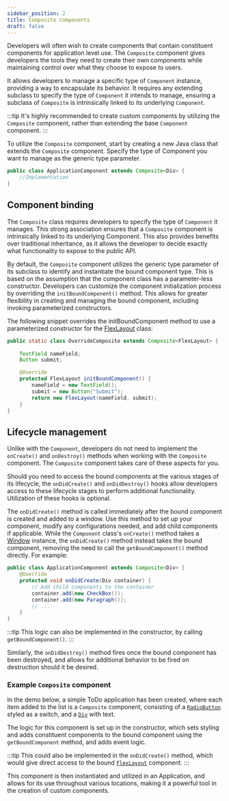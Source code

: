 ```yaml
---
sidebar_position: 2
title: Composite Components
draft: false
---
```


<JavadocLink type="foundation" location="com/webforj/component/Composite" top='true'/>

Developers will often wish to create components that contain constituent components for application level use. The `Composite` component gives developers the tools they need to create their own components while maintaining control over what they choose to expose to users. 

It allows developers to manage a specific type of `Component` instance, providing a way to encapsulate its behavior. It requires any extending subclass to specify the type of `Component` it intends to manage, ensuring a subclass of `Composite` is intrinsically linked to its underlying `Component`.

:::tip
It's highly recommended to create custom components by utilizing the `Composite` component, rather than extending the base `Component` component.
:::

To utilize the `Composite` component, start by creating a new Java class that extends the `Composite` component. Specify the type of Component you want to manage as the generic type parameter.

```java
public class ApplicationComponent extends Composite<Div> {
	//Implementation
}
```

## Component binding

The `Composite` class requires developers to specify the type of `Component` it manages. This strong association ensures that a `Composite` component is intrinsically linked to its underlying Component. This also provides benefits over traditional inheritance, as it allows the developer to decide exactly what functionality to expose to the public API. 

By default, the `Composite` component utilizes the generic type parameter of its subclass to identify and instantiate the bound component type. This is based on the assumption that the component class has a parameter-less constructor. Developers can customize the component initialization process by overriding the `initBoundComponent()` method. This allows for greater flexibility in creating and managing the bound component, including invoking parameterized constructors.

The following snippet overrides the initBoundComponent method to use a parameterized constructor for the [FlexLayout](../components/flex-layout.md) class:

```java
public static class OverrideComposite extends Composite<FlexLayout> {
	
	TextField nameField;
	Button submit;

	@Override
	protected FlexLayout initBoundComponent() {
		nameField = new TextField();
		submit = new Button("Submit");
		return new FlexLayout(nameField, submit);
	}
}
```

## Lifecycle management

Unlike with the `Component`, developers do not need to implement the `onCreate()` and `onDestroy()` methods when working with the `Composite` component. The `Composite` component takes care of these aspects for you.

Should you need to access the bound components at the various stages of its lifecycle, the `onDidCreate()` and `onDidDestroy()` hooks allow developers access to these lifecycle stages to perform additional functionality. Utilization of these hooks is optional.

The `onDidCreate()` method is called immediately after the bound component is created and added to a window. Use this method to set up your component, modify any configurations needed, and add child components if applicable. While the `Component` class's `onCreate()` method takes a [Window](#) instance, the `onDidCreate()` method instead takes the bound component, removing the need to call the `getBoundComponent()` method directly. For example:

```java
public class ApplicationComponent extends Composite<Div> {
	@Override
	protected void onDidCreate(Div container) {
		// Add child components to the container
		container.add(new CheckBox());
		container.add(new Paragraph());
		// ...
	}
}
```

:::tip
This logic can also be implemented in the constructor, by calling `getBoundComponent()`.
:::

Similarly, the `onDidDestroy()` method fires once the bound component has been destroyed, and allows for additional behavior to be fired on destruction should it be desired.

### Example `Composite` component

In the demo below, a simple ToDo application has been created, where each item added to the list is a `Composite` component, consisting of a [`RadioButton`](../components/radio-button.md) styled as a switch, and a [`Div`](#) with text.

The logic for this component is set up in the constructor, which sets styling and adds constituent components to the bound component using the `getBoundComponent` method, and adds event logic.

:::tip
This could also be implemented in the `onDidCreate()` method, which would give direct access to the bound [`FlexLayout`](../components/flex-layout.md) component.
:::

This component is then instantiated and utilized in an Application, and allows for its use throughout various locations, making it a powerful tool in the creation of custom components.
 
<ComponentDemo 
path='https://demo.webforj.com/webapp/controlsamples/compositedemo?' 
cssURL='https://raw.githubusercontent.com/webforj/ControlSamples/main/src/main/resources/css/compositeDemo.css'
javaE='https://raw.githubusercontent.com/webforj/webforj-docs-samples/refs/heads/main/src/main/java/com/webforj/samples/views/CompositeDemoView.java'
height='550px'
/>
